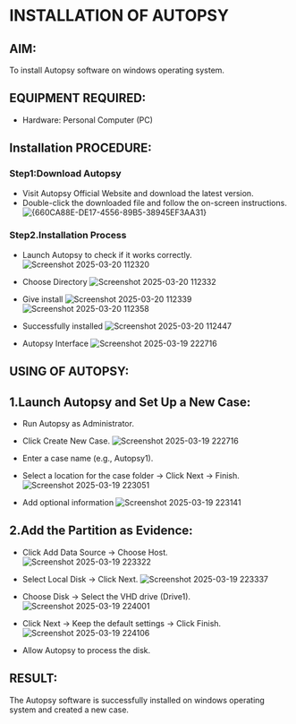 # INSTALLATION OF AUTOPSY
## AIM:
To install Autopsy software on windows operating system.
## EQUIPMENT REQUIRED:
- Hardware: Personal Computer (PC)
  
## Installation PROCEDURE:
### Step1:Download Autopsy
- Visit Autopsy Official Website and download the latest version.
- Double-click the downloaded file and follow the on-screen instructions.
![{660CA88E-DE17-4556-89B5-38945EF3AA31}](https://github.com/user-attachments/assets/d5cf2c90-4fc9-453e-93ff-ef64378dd232)

### Step2.Installation Process
- Launch Autopsy to check if it works correctly.
  ![Screenshot 2025-03-20 112320](https://github.com/user-attachments/assets/cc1fe43b-5c38-448b-b04c-611d7303273c)
  
- Choose Directory
  ![Screenshot 2025-03-20 112332](https://github.com/user-attachments/assets/6571866c-21af-4314-8ae2-ed372625a4e7)
  
- Give install
  ![Screenshot 2025-03-20 112339](https://github.com/user-attachments/assets/15efe313-01bb-4a21-a8ec-5b15afd66a20)
  ![Screenshot 2025-03-20 112358](https://github.com/user-attachments/assets/8abf07cf-8382-4a93-bd01-754b220af25e)

- Successfully installed
  ![Screenshot 2025-03-20 112447](https://github.com/user-attachments/assets/394e94bf-99d2-4af6-a070-fa64f09879b4)

- Autopsy Interface
  ![Screenshot 2025-03-19 222716](https://github.com/user-attachments/assets/3f8dfb03-55b2-4553-8475-de3595a56ff0)

## USING OF AUTOPSY:
## 1.Launch Autopsy and Set Up a New Case:

- Run Autopsy as Administrator.

- Click Create New Case.
![Screenshot 2025-03-19 222716](https://github.com/user-attachments/assets/4028e969-add1-46c4-beb2-3f336c7dcd3d)

- Enter a case name (e.g., Autopsy1).
- Select a location for the case folder → Click Next → Finish.
  ![Screenshot 2025-03-19 223051](https://github.com/user-attachments/assets/2b476fe0-199c-4c25-96c2-63c78183bb6f)
- Add optional information
  ![Screenshot 2025-03-19 223141](https://github.com/user-attachments/assets/45ff54d1-1967-4671-8dbb-a865f55f0316)


## 2.Add the Partition as Evidence:

- Click Add Data Source → Choose Host.
   ![Screenshot 2025-03-19 223322](https://github.com/user-attachments/assets/3ad0612b-655b-406c-ab63-95912238b112)


- Select Local Disk → Click Next.
   ![Screenshot 2025-03-19 223337](https://github.com/user-attachments/assets/8ed1cda5-f34d-491b-8255-c59c62eadaa0)


- Choose Disk → Select the VHD drive (Drive1).
  ![Screenshot 2025-03-19 224001](https://github.com/user-attachments/assets/773c5a67-49c8-421c-b0be-8a19a0e173c8)


- Click Next → Keep the default settings → Click Finish.
  ![Screenshot 2025-03-19 224106](https://github.com/user-attachments/assets/3feb68c2-3a3a-4e21-b3b8-11f4dfac0990)


- Allow Autopsy to process the disk.
## RESULT:
The Autopsy software is successfully installed on windows operating system and created a new case.


